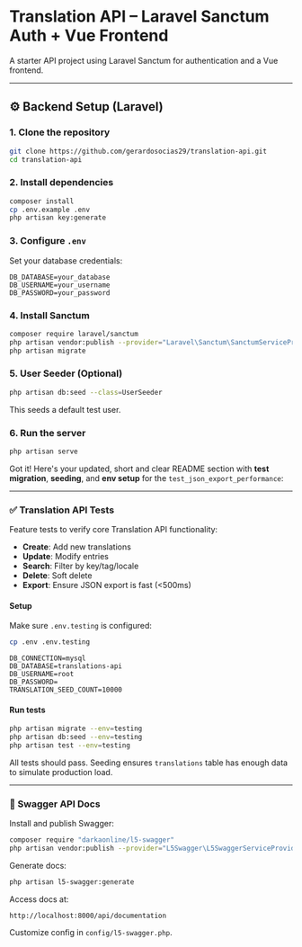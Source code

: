 # Translation API – Laravel Sanctum Auth + Vue Frontend

A starter API project using Laravel Sanctum for authentication and a Vue frontend.

---

## ⚙️ Backend Setup (Laravel)

### 1. Clone the repository
```bash
git clone https://github.com/gerardosocias29/translation-api.git
cd translation-api
````

### 2. Install dependencies

```bash
composer install
cp .env.example .env
php artisan key:generate
```

### 3. Configure `.env`

Set your database credentials:

```
DB_DATABASE=your_database
DB_USERNAME=your_username
DB_PASSWORD=your_password
```

### 4. Install Sanctum

```bash
composer require laravel/sanctum
php artisan vendor:publish --provider="Laravel\Sanctum\SanctumServiceProvider"
php artisan migrate
```

### 5. User Seeder (Optional)

```bash
php artisan db:seed --class=UserSeeder
```

This seeds a default test user.

### 6. Run the server

```bash
php artisan serve
```

Got it! Here's your updated, short and clear README section with **test migration**, **seeding**, and **env setup** for the `test_json_export_performance`:

---

### ✅ Translation API Tests

Feature tests to verify core Translation API functionality:

* **Create**: Add new translations
* **Update**: Modify entries
* **Search**: Filter by key/tag/locale
* **Delete**: Soft delete
* **Export**: Ensure JSON export is fast (<500ms)

#### Setup

Make sure `.env.testing` is configured:

```bash
cp .env .env.testing
```

```env
DB_CONNECTION=mysql
DB_DATABASE=translations-api
DB_USERNAME=root
DB_PASSWORD=
TRANSLATION_SEED_COUNT=10000
```

#### Run tests

```bash
php artisan migrate --env=testing
php artisan db:seed --env=testing
php artisan test --env=testing
```

All tests should pass. Seeding ensures `translations` table has enough data to simulate production load.

---

### 📘 Swagger API Docs

Install and publish Swagger:

```bash
composer require "darkaonline/l5-swagger"
php artisan vendor:publish --provider="L5Swagger\L5SwaggerServiceProvider"
```

Generate docs:

```bash
php artisan l5-swagger:generate
```

Access docs at:

```
http://localhost:8000/api/documentation
```

Customize config in `config/l5-swagger.php`.
